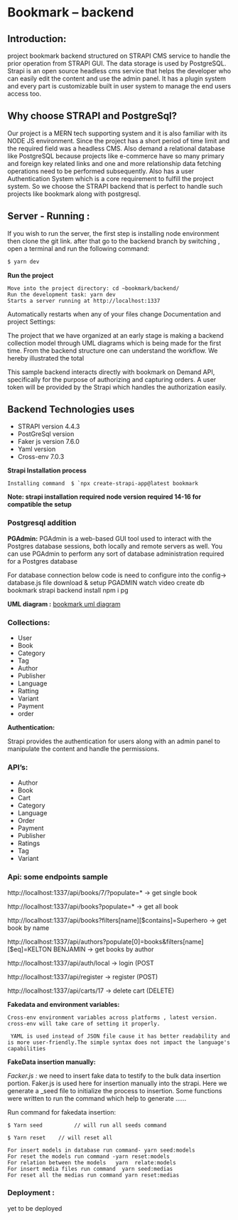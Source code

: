# Bookmark – backend
 
## Introduction: 

 project bookmark backend structured on STRAPI CMS service to handle the prior operation from STRAPI GUI.  The data storage is used by PostgreSQL. Strapi is an open source headless cms service that helps the developer who can easily edit the content and use the admin panel. It has a plugin system and every part is customizable built in user system to manage the end users access too. 

 ## Why choose STRAPI and PostgreSql?

Our project is a MERN tech supporting system and it is also familiar with its NODE JS environment. Since the project has a short period of time limit and the required field was a headless CMS. Also demand a relational database like PostgreSQL because projects like e-commerce have so many primary and foreign key related links and one and more relationship data fetching operations need to be performed subsequently. Also has a user Authentication System which is a core requirement to fulfill the project system.  So we choose the STRAPI backend that is perfect to handle such  projects like bookmark along with postgresql. 

## Server - Running :
If you wish to run the server, the first step is installing node environment then clone the git link. after that go to the backend branch by switching , open a terminal and run the following command:

``` bash
$ yarn dev 
 ```

**Run the project**
```
Move into the project directory: cd ~bookmark/backend/
Run the development task: yarn dev 
Starts a server running at http://localhost:1337
```
Automatically restarts when any of your files change
 Documentation and project Settings:

The project that we have organized at an early stage is making a backend collection model through UML diagrams which is being made for the first time. From the backend structure one can understand the workflow. We hereby illustrated the total 

This sample backend interacts directly with bookmark on Demand API, specifically for the purpose of authorizing and capturing orders. A user token will be provided by the Strapi which handles the authorization easily.

## Backend Technologies uses
- STRAPI version 4.4.3
- PostGreSql version 
- Faker js version 7.6.0
- Yaml version 
- Cross-env 7.0.3

**Strapi  Installation process**
```
Installing command  $ `npx create-strapi-app@latest bookmark
```
**Note: strapi installation  required node version required 14-16 for compatible the setup**
 
### Postgresql addition

**PGAdmin:** PGAdmin is a web-based GUI tool used to interact with the Postgres database sessions, both locally and remote servers as well. You can use PGAdmin to perform any sort of database administration required for a Postgres database

For database connection below code is need to configure into the config-> database.js file 
download & setup PGADMIN watch video create db bookmark
strapi backend install npm i pg

 
**UML diagram :**  [bookmark uml diagram](https://app.diagrams.net/#G1wNdCHSYpqH2e38unt7cXo60WwZlVuBpd)

### Collections:
- User
- Book 
- Category
- Tag
- Author
- Publisher
- Language
- Ratting
- Variant
- Payment
- order

**Authentication:**

Strapi provides the authentication for users along with an admin panel to manipulate the content and handle the permissions. 

### API’s: 
* Author
* Book
* Cart 
* Category
* Language
* Order
* Payment
* Publisher
* Ratings
* Tag
* Variant 

### Api: some endpoints sample
http://localhost:1337/api/books/7/?populate=* → get single book

http://localhost:1337/api/books?populate=* → get all book

http://localhost:1337/api/books?filters[name][$contains]=Superhero → get book by name

http://localhost:1337/api/authors?populate[0]=books&filters[name][$eq]=KELTON BENJAMIN → get books by author

http://localhost:1337/api/auth/local → login (POST

http://localhost:1337/api/register → register (POST)

http://localhost:1337/api/carts/17 → delete cart (DELETE)

**Fakedata and environment variables:**

``` 
Cross-env environment variables across platforms , latest version. cross-env will take care of setting it properly.

```
```
 YAML is used instead of JSON file cause it has better readability and is more user-friendly.The simple syntax does not impact the language's capabilities
```

**FakeData insertion manually:**

*Facker.js :* we need to insert fake data to testify to the bulk data insertion portion. Faker.js is used here for insertion manually into the strapi. 
Here we generate a _seed file to initialize the process to insertion. Some functions were written to run the command which help to generate …… 
 
Run command for fakedata insertion:

``` 
$ Yarn seed          // will run all seeds command
```
```
$ Yarn reset    // will reset all 
```


```
For insert models in database run command- yarn seed:models 
For reset the models run command -yarn reset:models
For relation between the models   yarn  relate:models
For insert media files run command  yarn seed:medias
For reset all the medias run command yarn reset:medias 
```
                        
### Deployment :
yet to be deployed

